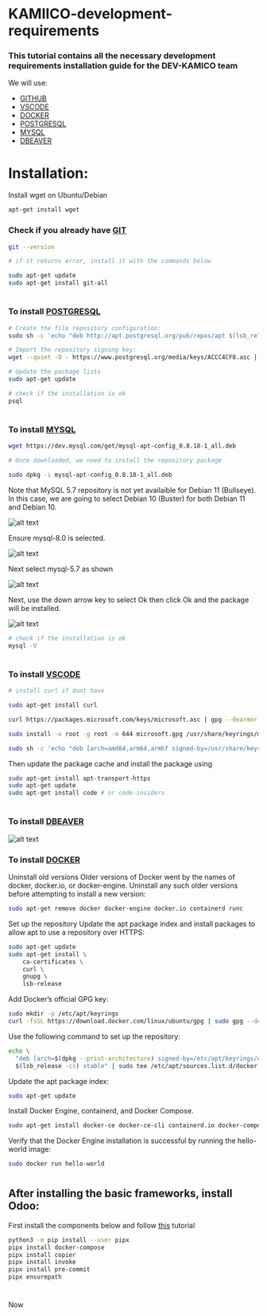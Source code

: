 # KAMIICO-development-requirements

### This tutorial contains all the necessary development requirements installation guide for the DEV-KAMICO team

We will use:
- [GITHUB](https://docs.github.com/pt)
- [VSCODE](https://code.visualstudio.com)
- [DOCKER](https://www.docker.com)
- [POSTGRESQL](https://www.postgresql.org)
- [MYSQL](https://www.mysql.com)
- [DBEAVER](https://dbeaver.io)

# Installation:

Install wget on Ubuntu/Debian
```bash
apt-get install wget
```

### Check if you already have [GIT](https://github.com/git-guides/install-git#install-git-on-linux)

```bash
git --version

# if it returns error, install it with the commands below

sudo apt-get update
sudo apt-get install git-all
```
#

### To install [POSTGRESQL](https://www.postgresql.org/download/linux/ubuntu/)

```bash
# Create the file repository configuration:
sudo sh -c 'echo "deb http://apt.postgresql.org/pub/repos/apt $(lsb_release -cs)-pgdg main" > /etc/apt/sources.list.d/pgdg.list'

# Import the repository signing key:
wget --quiet -O - https://www.postgresql.org/media/keys/ACCC4CF8.asc | sudo apt-key add -

# Update the package lists
sudo apt-get update

# check if the installation is ok
psql
```
#

### To install [MYSQL](https://computingforgeeks.com/how-to-install-mysql-on-debian-linux-system/)
```bash
wget https://dev.mysql.com/get/mysql-apt-config_0.8.18-1_all.deb

# Once downloaded, we need to install the repository package

sudo dpkg -i mysql-apt-config_0.8.18-1_all.deb

```
 
Note that MySQL 5.7 repository is not yet availaible for Debian 11 (Bullseye). In this case, we are going to select Debian 10 (Buster) for both Debian 11 and Debian 10.

![alt text](https://user-images.githubusercontent.com/87615776/203994061-e1717646-6156-412b-ad3f-6741c7a3f317.jpg)

Ensure mysql-8.0 is selected.

![alt text](https://user-images.githubusercontent.com/87615776/203994063-b857dd7b-2690-439e-9a49-fe7abc1e4d4e.jpg)

Next select mysql-5.7 as shown

![alt text](https://user-images.githubusercontent.com/87615776/203995855-11e2ce9a-d1ba-4759-a72c-f6c170f04d8d.jpg)

Next, use the down arrow key to select Ok then click Ok and the package will be installed.

![alt text](https://user-images.githubusercontent.com/87615776/203994085-5117169a-67c9-4303-903d-f4210798b013.jpg)

```bash
# check if the installation is ok
mysql -V
```
#

### To install [VSCODE](https://www.cyberciti.biz/faq/howto-install-curl-command-on-debian-linux-using-apt-get/)

```bash
# install curl if dont have

sudo apt-get install curl

curl https://packages.microsoft.com/keys/microsoft.asc | gpg --dearmor > microsoft.gpg

sudo install -o root -g root -m 644 microsoft.gpg /usr/share/keyrings/microsoft-archive-keyring.gpg

sudo sh -c 'echo "deb [arch=amd64,arm64,armhf signed-by=/usr/share/keyrings/microsoft-archive-keyring.gpg] https://packages.microsoft.com/repos/vscode stable main" > /etc/apt/sources.list.d/vscode.list'

```
Then update the package cache and install the package using

```bash
sudo apt-get install apt-transport-https
sudo apt-get update
sudo apt-get install code # or code-insiders
```
#

### To install [DBEAVER](https://www.cyberciti.biz/faq/howto-install-curl-command-on-debian-linux-using-apt-get/)
![alt text](https://user-images.githubusercontent.com/87615776/203999828-85a23077-8375-4f71-a6b9-8564c3e9f638.png)

### To install [DOCKER](https://docs.docker.com/engine/install/ubuntu/)

Uninstall old versions
Older versions of Docker went by the names of docker, docker.io, or docker-engine. Uninstall any such older versions before attempting to install a new version:
```bash
sudo apt-get remove docker docker-engine docker.io containerd runc
```

Set up the repository
Update the apt package index and install packages to allow apt to use a repository over HTTPS:

```bash
sudo apt-get update
sudo apt-get install \
    ca-certificates \
    curl \
    gnupg \
    lsb-release
```
Add Docker’s official GPG key:

```bash
sudo mkdir -p /etc/apt/keyrings
curl -fsSL https://download.docker.com/linux/ubuntu/gpg | sudo gpg --dearmor -o /etc/apt/keyrings/docker.gpg
```

Use the following command to set up the repository:

```bash
echo \
  "deb [arch=$(dpkg --print-architecture) signed-by=/etc/apt/keyrings/docker.gpg] https://download.docker.com/linux/ubuntu \
  $(lsb_release -cs) stable" | sudo tee /etc/apt/sources.list.d/docker.list > /dev/null
```
  
Update the apt package index:

```bash
sudo apt-get update
```
Install Docker Engine, containerd, and Docker Compose.

```bash
sudo apt-get install docker-ce docker-ce-cli containerd.io docker-compose-plugin
```

Verify that the Docker Engine installation is successful by running the hello-world image:

```bash
sudo docker run hello-world
```
#

## After installing the basic frameworks, install Odoo:

First install the components below and follow [this](https://github.com/devkami/tutorial_odoo_tecnativa) tutorial

```bash
python3 -m pip install --user pipx
pipx install docker-compose
pipx install copier
pipx install invoke
pipx install pre-commit
pipx ensurepath
```
#

Now
